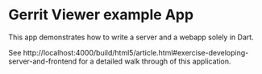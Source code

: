 # Gerrit Viewer example App

This app demonstrates how to write a server and a webapp solely in Dart.

See http://localhost:4000/build/html5/article.html#exercise-developing-server-and-frontend for a detailed walk through of this application.
